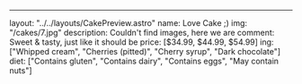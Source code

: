 ---
layout: "../../layouts/CakePreview.astro"
name: Love Cake ;)
img: "/cakes/7.jpg"
description: Couldn't find images, here we are
comment: Sweet & tasty, just like it should be
price: [$34.99,  $44.99,  $54.99]
ing: ["Whipped cream", "Cherries (pitted)",  "Cherry syrup", "Dark chocolate"]
diet: ["Contains gluten", "Contains dairy", "Contains eggs", "May contain nuts"]